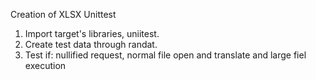 Creation of XLSX Unittest

1. Import target's libraries, uniitest.
2. Create test data through randat.
3. Test if: nullified request, normal file open and translate and large fiel execution
